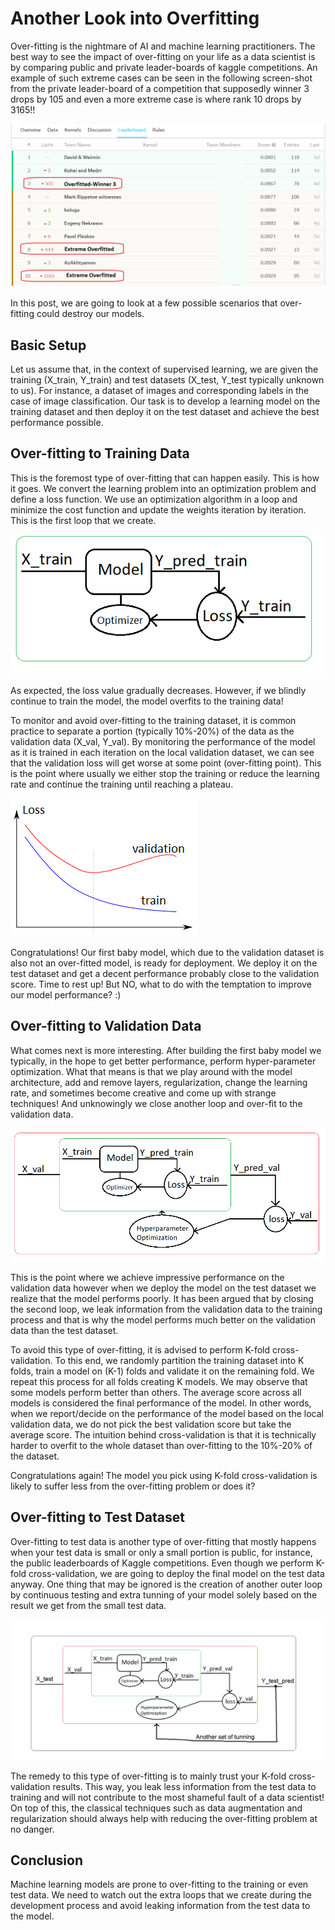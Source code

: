 # Another Look into Overfitting

Over-fitting is the nightmare of AI and machine learning practitioners. The best way to see the impact of over-fitting on your life as a data scientist is by comparing public and private leader-boards of kaggle competitions. An example of such extreme cases can be seen in the following screen-shot from the private leader-board of a competition that supposedly winner 3 drops by 105 and even a more extreme case is where rank 10 drops by 3165\!\!

![](/images/test_word2md/media/image1.png)

In this post, we are going to look at a few possible scenarios that over-fitting could destroy our models.



## Basic Setup

Let us assume that, in the context of supervised learning, we are given the training (X\_train, Y\_train) and test datasets (X\_test, Y\_test typically unknown to us). For instance, a dataset of images and corresponding labels in the case of image classification. Our task is to develop a learning model on the training dataset and then deploy it on the test dataset and achieve the best performance possible.

## Over-fitting to Training Data

This is the foremost type of over-fitting that can happen easily. This is how it goes. We convert the learning problem into an optimization problem and define a loss function. We use an optimization algorithm in a loop and minimize the cost function and update the weights iteration by iteration. This is the first loop that we create.

![A picture containing screenshot Description automatically generated](/images/test_word2md/media/image2.png)

As expected, the loss value gradually decreases. However, if we blindly continue to train the model, the model overfits to the training data\!

To monitor and avoid over-fitting to the training dataset, it is common practice to separate a portion (typically 10%-20%) of the data as the validation data (X\_val, Y\_val). By monitoring the performance of the model as it is trained in each iteration on the local validation dataset, we can see that the validation loss will get worse at some point (over-fitting point). This is the point where usually we either stop the training or reduce the learning rate and continue the training until reaching a plateau.

![A close up of a logo Description automatically generated](/images/test_word2md/media/image3.png)

Congratulations\! Our first baby model, which due to the validation dataset is also not an over-fitted model, is ready for deployment. We deploy it on the test dataset and get a decent performance probably close to the validation score. Time to rest up\! But NO, what to do with the temptation to improve our model performance? :)

## Over-fitting to Validation Data

What comes next is more interesting. After building the first baby model we typically, in the hope to get better performance, perform hyper-parameter optimization. What that means is that we play around with the model architecture, add and remove layers, regularization, change the learning rate, and sometimes become creative and come up with strange techniques\! And unknowingly we close another loop and over-fit to the validation data.

![A close up of a map Description automatically generated](/images/test_word2md/media/image4.png)

This is the point where we achieve impressive performance on the validation data however when we deploy the model on the test dataset we realize that the model performs poorly. It has been argued that by closing the second loop, we leak information from the validation data to the training process and that is why the model performs much better on the validation data than the test dataset.

To avoid this type of over-fitting, it is advised to perform K-fold cross-validation. To this end, we randomly partition the training dataset into K folds, train a model on (K-1) folds and validate it on the remaining fold. We repeat this process for all folds creating K models. We may observe that some models perform better than others. The average score across all models is considered the final performance of the model. In other words, when we report/decide on the performance of the model based on the local validation data, we do not pick the best validation score but take the average score. The intuition behind cross-validation is that it is technically harder to overfit to the whole dataset than over-fitting to the 10%-20% of the dataset.

Congratulations again\! The model you pick using K-fold cross-validation is likely to suffer less from the over-fitting problem or does it?

## Over-fitting to Test Dataset

Over-fitting to test data is another type of over-fitting that mostly happens when your test data is small or only a small portion is public, for instance, the public leaderboards of Kaggle competitions. Even though we perform K-fold cross-validation, we are going to deploy the final model on the test data anyway. One thing that may be ignored is the creation of another outer loop by continuous testing and extra tunning of your model solely based on the result we get from the small test data.

![A close up of a map Description automatically generated](/images/test_word2md/media/image5.png)

The remedy to this type of over-fitting is to mainly trust your K-fold cross-validation results. This way, you leak less information from the test data to training and will not contribute to the most shameful fault of a data scientist\! On top of this, the classical techniques such as data augmentation and regularization should always help with reducing the over-fitting problem at no danger.

## Conclusion

Machine learning models are prone to over-fitting to the training or even test data. We need to watch out the extra loops that we create during the development process and avoid leaking information from the test data to the model.

